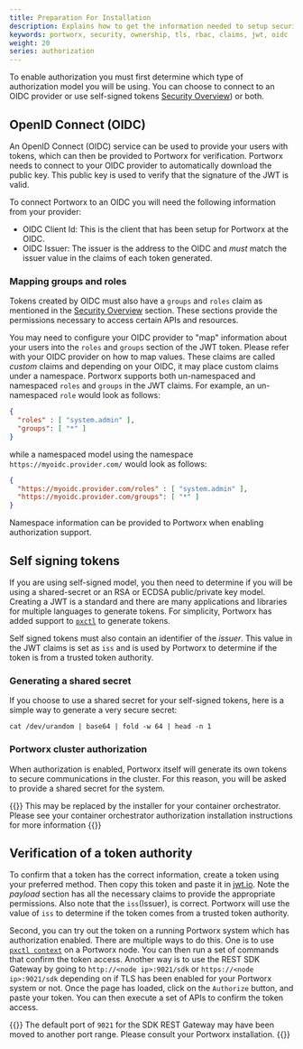 ```yaml
---
title: Preparation For Installation
description: Explains how to get the information needed to setup security
keywords: portworx, security, ownership, tls, rbac, claims, jwt, oidc
weight: 20
series: authorization
---
```


To enable authorization you must first determine which type of authorization
model you will be using. You can choose to connect to an OIDC provider or use
self-signed tokens [Security Overview](/concepts/authorization/overview)) or
both.

## OpenID Connect (OIDC)
An OpenID Connect (OIDC) service can be used to provide your users with tokens,
which can then be provided to Portworx for verification. Portworx needs to
connect to your OIDC provider to automatically download the public key. This
public key is used to verify that the signature of the JWT is valid.

To connect Portworx to an OIDC you will need the following information from your
provider:

* OIDC Client Id: This is the client that has been setup for Portworx at the
  OIDC.
* OIDC Issuer: The issuer is the address to the OIDC and *must* match the issuer
  value in the claims of each token generated.

### Mapping groups and roles
Tokens created by OIDC must also have a `groups` and `roles` claim as mentioned
in the [Security Overview](/concepts/authorization/overview) section. These
sections provide the permissions necessary to access certain APIs and resources.

You may need to configure your OIDC provider to "map" information about your
users into the `roles` and `groups` section of the JWT token. Please refer with
your OIDC provider on how to map values. These claims are called _custom_ claims
and depending on your OIDC, it may place custom claims under a namespace.
Portworx supports both un-namespaced and namespaced `roles` and `groups` in the
JWT claims. For example, an un-namespaced `role` would look as follows:

```json
{
  "roles" : [ "system.admin" ],
  "groups": [ "*" ]
}
```

while a namespaced model using the namespace `https://myoidc.provider.com/`
    would look as follows:

```json
{
  "https://myoidc.provider.com/roles" : [ "system.admin" ],
  "https://myoidc.provider.com/groups": [ "*" ]
}
```

Namespace information can be provided to Portworx when enabling authorization
support.

## Self signing tokens
If you are using self-signed model, you then need to determine if you will be
using a shared-secret or an RSA or ECDSA public/private key model.  Creating a
JWT is a standard and there are many applications and libraries for multiple
languages to generate tokens.  For simplicity, Portworx has added support to
[`pxctl`](/reference/cli/authorization/#generate_tokens) to generate tokens.

Self signed tokens must also contain an identifier of the _issuer_. This value
in the JWT claims is set as `iss` and is used by Portworx to determine if the token is from a trusted token authority.

### Generating a shared secret
If you choose to use a shared secret for your self-signed tokens, here is a simple
way to generate a very secure secret:

```text
cat /dev/urandom | base64 | fold -w 64 | head -n 1
```

### Portworx cluster authorization
When authorization is enabled, Portworx itself will generate its own tokens to
secure communications in the cluster. For this reason, you will be asked to
provide a shared secret for the system.

{{<info>}}
This may be replaced by the installer for your container orchestrator.
Please see your container orchestrator authorization installation instructions
for more information
{{</info>}}

## Verification of a token authority
To confirm that a token has the correct information, create a token using your
preferred method. Then copy this token and paste it in [jwt.io](https://jwt.io).
Note the _payload_ section has all the necessary claims to provide the
appropriate permissions. Also note that the `iss`(Issuer), is correct. Portworx
will use the value of `iss` to determine if the token comes from a trusted token
authority.

Second, you can try out the token on a running Portworx system which has
authorization enabled. There are multiple ways to do this. One is to use [`pxctl
context`](/reference/cli/authorization) on a Portworx node. You can then run a
set of commands that confirm the token access. Another way is to use the REST
SDK Gateway by going to `http://<node ip>:9021/sdk` or `https://<node
ip>:9021/sdk` depending on if TLS has been enabled for your Portworx system or not.
Once the page has loaded, click on the `Authorize` button, and paste your token.
You can then execute a set of APIs to confirm the token access.

{{<info>}}
The default port of `9021` for the SDK REST Gateway may have been moved
to another port range.  Please consult your Portworx installation.
{{</info>}}

